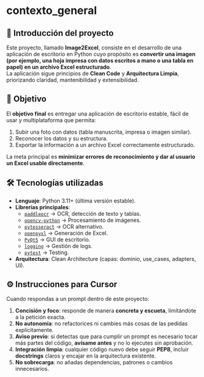 # contexto_general

## 📝 Introducción del proyecto
Este proyecto, llamado **Image2Excel**, consiste en el desarrollo de una aplicación de escritorio en Python cuyo propósito es **convertir una imagen (por ejemplo, una hoja impresa con datos escritos a mano o una tabla en papel) en un archivo Excel estructurado**.  
La aplicación sigue principios de **Clean Code** y **Arquitectura Limpia**, priorizando claridad, mantenibilidad y extensibilidad.

## 🎯 Objetivo
El **objetivo final** es entregar una aplicación de escritorio estable, fácil de usar y multiplataforma que permita:  
1. Subir una foto con datos (tabla manuscrita, impresa o imagen similar).  
2. Reconocer los datos y su estructura.  
3. Exportar la información a un archivo Excel correctamente estructurado.  

La meta principal es **minimizar errores de reconocimiento y dar al usuario un Excel usable directamente**.

## 🛠️ Tecnologías utilizadas
- **Lenguaje**: Python 3.11+ (última versión estable).  
- **Librerías principales**:  
  - [`paddleocr`](https://github.com/PaddlePaddle/PaddleOCR) → OCR, detección de texto y tablas.  
  - [`opencv-python`](https://pypi.org/project/opencv-python/) → Procesamiento de imágenes.  
  - [`pytesseract`](https://pypi.org/project/pytesseract/) → OCR alternativo.  
  - [`openpyxl`](https://openpyxl.readthedocs.io/) → Generación de Excel.  
  - [`PyQt5`](https://pypi.org/project/PyQt5/) → GUI de escritorio.  
  - [`logging`](https://docs.python.org/3/library/logging.html) → Gestión de logs.  
  - [`pytest`](https://docs.pytest.org/) → Testing.  
- **Arquitectura**: Clean Architecture (capas: dominio, use_cases, adapters, UI).

## ⚙️ Instrucciones para Cursor
Cuando respondas a un prompt dentro de este proyecto:

1. **Concisión y foco**: responde de manera **concreta y escueta**, limitándote a la petición exacta.  
2. **No autonomía**: no refactorices ni cambies más cosas de las pedidas explícitamente.  
3. **Aviso previo**: si detectas que para cumplir un prompt es necesario tocar más partes del código, **avísame antes** y no lo ejecutes sin aprobación.  
4. **Integración limpia**: cualquier código nuevo debe seguir **PEP8**, incluir **docstrings** claros y encajar en la arquitectura existente.  
5. **No sobrecarga**: no añadas dependencias, patrones o cambios innecesarios.  
